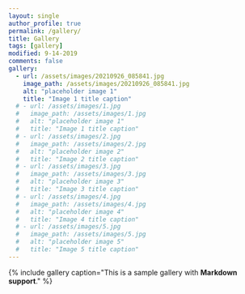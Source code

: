```yaml
---
layout: single
author_profile: true
permalink: /gallery/
title: Gallery
tags: [gallery]
modified: 9-14-2019
comments: false
gallery:
  - url: /assets/images/20210926_085841.jpg
    image_path: /assets/images/20210926_085841.jpg
    alt: "placeholder image 1"
    title: "Image 1 title caption"
  # - url: /assets/images/1.jpg
  #   image_path: /assets/images/1.jpg
  #   alt: "placeholder image 1"
  #   title: "Image 1 title caption"
  # - url: /assets/images/2.jpg
  #   image_path: /assets/images/2.jpg
  #   alt: "placeholder image 2"
  #   title: "Image 2 title caption"
  # - url: /assets/images/3.jpg
  #   image_path: /assets/images/3.jpg
  #   alt: "placeholder image 3"
  #   title: "Image 3 title caption"  
  # - url: /assets/images/4.jpg
  #   image_path: /assets/images/4.jpg
  #   alt: "placeholder image 4"
  #   title: "Image 4 title caption"
  # - url: /assets/images/5.jpg
  #   image_path: /assets/images/5.jpg
  #   alt: "placeholder image 5"
  #   title: "Image 5 title caption"    
---
```


{% include gallery caption="This is a sample gallery with **Markdown support**." %}


